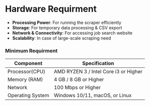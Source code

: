 # Hardware Requirment

- **Processing Power**: For running the scraper efficiently
- **Storage**: For temporary data processing & CSV export
- **Network & Connectivity**: For accessing job search website
- **Scalability**: In case of large-scale scraping need

### Minimum Requirment                                  
| Component          | Specification                         |
|--------------------|---------------------------------------|
| Processor(CPU)     | AMD RYZEN 3 / Intel Core i3 or Higher |
| Memory (RAM)       | 4 GB / 8 GB or Higher                 |
| Network            | 100 Mbps or Higher                    |
| Operating System   | Windows 10/11, macOS, or Linux        |

